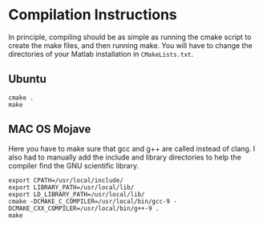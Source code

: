 # Compilation Instructions

In principle, compiling should be as simple as running the cmake script to create the make files, and then running make. You will have to change the directories of your Matlab installation in `CMakeLists.txt`.

## Ubuntu

	cmake .
	make

## MAC OS Mojave

Here you have to make sure that gcc and g++ are called instead of clang. I also had to manually add the include and library directories to help the compiler find the GNU scientific library.

	export CPATH=/usr/local/include/
	export LIBRARY_PATH=/usr/local/lib/
	export LD_LIBRARY_PATH=/usr/local/lib/
	cmake -DCMAKE_C_COMPILER=/usr/local/bin/gcc-9 -DCMAKE_CXX_COMPILER=/usr/local/bin/g++-9 . 
	make
